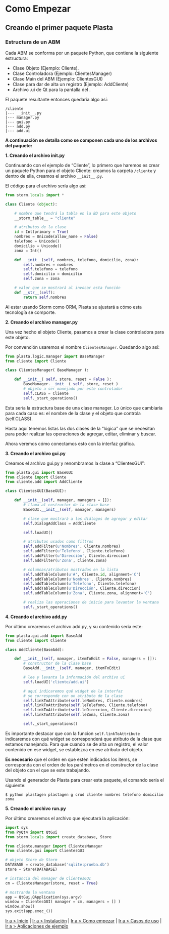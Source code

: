 # Como Empezar

## Creando el primer paquete Plasta


### Estructura de un ABM

Cada ABM se conforma por un paquete Python, que contiene la siguiente estructura:
* Clase Objeto (Ejemplo: Cliente).
* Clase Controladora (Ejemplo: ClientesManager)
* Clase Main del ABM (Ejemplo: ClientesGUI)
* Clase para dar de alta un registro (Ejemplo: AddCliente)
* Archivo .ui de Qt para la pantalla del <agregar cliente>.

El paquete resultante entonces quedaría algo así:

```
/cliente
|--- __init__.py
|--- manager.py
|--- gui.py
|--- add.py
|--- add.ui
```


**A continuación se detalla como se componen cada uno de los archivos del paquete:**

**1. Creando el archivo __init__.py**

Continuando con el ejemplo de “Cliente”, lo primero que haremos es crear un paquete Python para el objeto Cliente: creamos la carpeta `/cliente` y dentro de ella, creamos el archivo `__init__.py`.

El código para el archivo sería algo así:

```python
from storm.locals import *

class Cliente (object):

	# nombre que tendrá la tabla en la BD para este objeto
	__storm_table__ = "cliente"

	# atributos de la clase
	id = Int(primary = True)
	nombres = Unicode(allow_none = False)
	telefono = Unicode()
	domicilio = Unicode()
	zona = Int()

  	def __init__(self, nombres, telefono, domicilio, zona):
    	self.nombres = nombres
	    self.telefono = telefono
    	self.domicilio = domicilio
	    self.zona = zona

	# valor que se mostrará al invocar esta función
	def __str__(self):
		return self.nombres
```

Al estar usando Storm como ORM, Plasta se ajustará a cómo esta tecnología se
comporte.

**2. Creando el archivo manager.py**

Una vez hecho el objeto Cliente, pasamos a crear la clase controladora
para este objeto.

Por convención usaremos el nombre `ClientesManager`. Quedando algo
así:

```python
from plasta.logic.manager import BaseManager
from cliente import Cliente

class ClientesManager( BaseManager ):

	def __init__( self, store, reset = False ):
		BaseManager.__init__( self, store, reset )
		# objeto a ser manejado por este controlador
		self.CLASS = Cliente
		self._start_operations()

```

Esta sería la estructura base de una clase manager. Lo único que cambiaría para
cada caso es: el nombre de la clase y el objeto que controla (self.CLASS).

Hasta aquí tenemos listas las dos clases de la “lógica” que se necesitan para poder
realizar las operaciones de agregar, editar, eliminar y buscar.

Ahora veremos cómo conectamos esto con la interfaz gráfica.

**3. Creando el archivo gui.py**

Creamos el archivo gui.py y renombramos la clase a “ClientesGUI”:

```python
from plasta.gui import BaseGUI
from cliente import Cliente
from cliente.add import AddCliente

class ClientesGUI(BaseGUI):

	def __init__(self, manager, managers = []):
		# llama al costructor de la clase base
		BaseGUI.__init__(self, manager, managers)

		# clase que mostrará a los diálogos de agregar y editar
		self.DialogAddClass = AddCliente

        self.loadUI()

		# atributos usados como filtros
        self.addFilter(u'Nombres', Cliente.nombres)
        self.addFilter(u'Telefono', Cliente.telefono)
        self.addFilter(u'Dirección', Cliente.direccion)
        self.addFilter(u'Zona', Cliente.zona)

        # columnas/atributos mostrados en la lista
        self.addTableColumn(u'#', Cliente.id, alignment='C')
        self.addTableColumn(u'Nombres', Cliente.nombres)
        self.addTableColumn(u'Telefono', Cliente.telefono)
        self.addTableColumn(u'Dirección', Cliente.direccion)
        self.addTableColumn(u'Zona', Cliente.zona, alignment='C')

		# realiza las operaciones de inicio para levantar la ventana
		self._start_operations()
```

**4. Creando el archivo add.py**

Por último crearemos el archivo add.py, y su contenido sería este:

```python
from plasta.gui.add import BaseAdd
from cliente import Cliente

class AddCliente(BaseAdd):

	def __init__(self, manager, itemToEdit = False, managers = []):
		# constructor de la clase base
		BaseAdd.__init__(self, manager, itemToEdit)

		# lee y levanta la información del archivo ui
		self.loadUI('cliente/add.ui')

		# aquí indicaremos qué widget de la interfaz
		# se corresponde con un atributo de la clase
		self.linkToAttribute(self.leNombres, Cliente.nombres)
		self.linkToAttribute(self.leTelefono, Cliente.telefono)
		self.linkToAttribute(self.leDireccion, Cliente.direccion)
		self.linkToAttribute(self.leZona, Cliente.zona)

		self._start_operations()
```

Es importante destacar que con la funcion `self.linkToAttribute` indicaremos con qué widget se corresponderá que atributo de la clase que estamos manejando.
Para que cuando se de alta un registro, el valor contenido en ese widget, se establezca en ese atributo del objeto.

**Es necesario** que el orden en que estén indicados los items, se corresponda con el orden de los parámetros en el constructor de la clase del objeto con el que se este trabajando.

Usando el generador de Plasta para crear este paquete, el comando sería el siguiente:

`$ python plastagen plastagen g crud cliente nombres telefono domicilio zona`


**5. Creando el archivo run.py**

Por último crearemos el archivo que ejecutará la aplicación:

```python
import sys
from PyQt4 import QtGui
from storm.locals import create_database, Store

from cliente.manager import ClientesManager
from cliente.gui import ClientesGUI

# objeto Store de Storm
DATABASE = create_database('sqlite:prueba.db')
store = Store(DATABASE)

# instancia del manager de ClientesGUI
cm = ClientesManager(store, reset = True)

# mostrando la ventana
app = QtGui.QApplication(sys.argv)
window = ClientesGUI( manager = cm, managers = [] )
window.show()
sys.exit(app.exec_())

```



[Ir a > Inicio](https://github.com/informaticameg/Plasta/blob/master/doc/es/index.md) | [Ir a > Instalación](https://github.com/informaticameg/Plasta/blob/master/doc/es/install.md) | [Ir a > Como empezar](https://github.com/informaticameg/Plasta/blob/master/doc/es/getting_started.md) | [Ir a > Casos de uso](https://github.com/informaticameg/plasta/blob/master/doc/es/uses_cases.md) | [Ir a > Aplicaciones de ejemplo](https://github.com/informaticameg/plasta/blob/master/doc/es/example_apps.md)